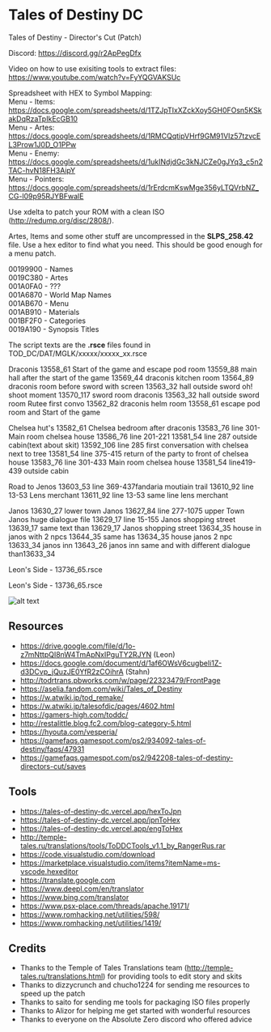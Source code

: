 # Tales of Destiny DC

Tales of Destiny - Director's Cut (Patch)

Discord:
https://discord.gg/r2ApPegDfx

Video on how to use exisiting tools to extract files:  
https://www.youtube.com/watch?v=FyYQGVAKSUc

Spreadsheet with HEX to Symbol Mapping:  
Menu - Items: https://docs.google.com/spreadsheets/d/1TZJpTIxXZckXoy5GH0FOsn5KSkakDqRzaTpIkEcGB10  
Menu - Artes: https://docs.google.com/spreadsheets/d/1RMCQqtipVHrf9GM91VIz57tzvcEL3Prow1J0D_O1PPw  
Menu - Enemy: https://docs.google.com/spreadsheets/d/1ukINdjdGc3kNJCZe0gJYq3_c5n2TAC-hvN18FH3AipY  
Menu - Pointers: https://docs.google.com/spreadsheets/d/1rErdcmKswMge356yLTQVrbNZ_CG-l09p95RJYBFwalE

Use xdelta to patch your ROM with a clean ISO (http://redump.org/disc/2808/).

Artes, Items and some other stuff are uncompressed in the **SLPS_258.42** file. Use a hex editor to find what you need. This should be good enough for a menu patch.

00199900 - Names  
0019C380 - Artes  
001A0FA0 - ???  
001A6870 - World Map Names  
001AB670 - Menu  
001AB910 - Materials  
001BF2F0 - Categories  
0019A190 - Synopsis Titles

The script texts are the **.rsce** files found in TOD_DC/DAT/MGLK/xxxxx/xxxxx_xx.rsce

Draconis
13558_61 Start of the game and escape pod room
13559_88 main hall after the start of the game
13569_44 draconis kitchen room
13564_89 draconis room before sword with screen
13563_32 hall outside sword oh! shoot moment
13570_117 sword room draconis
13563_32 hall outside sword room Rutee first convo
13562_82 draconis helm room
13558_61 escape pod room and Start of the game

Chelsea hut's
13582_61 Chelsea bedroom after draconis
13583_76 line 301- Main room chelsea house
13586_76 line 201-221
13581_54 line 287 outside cabin(text about skit)
13592_106 line 285 first conversation with chelsea next to tree
13581_54 line 375-415 return of the party to front of chelsea house
13583_76 line 301-433 Main room chelsea house
13581_54 line419-439 outside cabin

Road to Jenos
13603_53 line 369-437fandaria moutiain trail
13610_92 line 13-53 Lens merchant
13611_92 line 13-53 same line lens merchant

Janos
13630_27 lower town Janos
13627_84 line 277-1075 upper Town Janos huge dialogue file
13629_17 line 15-155 Janos shopping street
13639_17 same text than 13629_17 Janos shopping street
13634_35 house in janos with 2 npcs
13644_35 same has 13634_35 house janos 2 npc
13633_34 janos inn
13643_26 janos inn same and with different dialogue than13633_34

Leon's Side - 13736_65.rsce

Leon's Side - 13736_65.rsce

![alt text](https://raw.githubusercontent.com/pnvnd/Tales-of-Destiny-DC/master/menu_patch.png "Sample menu patch.")

## Resources

- https://drive.google.com/file/d/1o-z7mNttpQI8nW4TmApNxIPguTY2RJYN (Leon)
- https://docs.google.com/document/d/1af6OWsV6cugbeIi1Z-d3DCvp_jQuzJE0YfR2zCOihrA (Stahn)
- http://todrtrans.pbworks.com/w/page/22323479/FrontPage
- https://aselia.fandom.com/wiki/Tales_of_Destiny
- https://w.atwiki.jp/tod_remake/
- https://w.atwiki.jp/talesofdic/pages/4602.html
- https://gamers-high.com/toddc/
- http://restalittle.blog.fc2.com/blog-category-5.html
- https://hyouta.com/vesperia/
- https://gamefaqs.gamespot.com/ps2/934092-tales-of-destiny/faqs/47931
- https://gamefaqs.gamespot.com/ps2/942208-tales-of-destiny-directors-cut/saves

## Tools

- https://tales-of-destiny-dc.vercel.app/hexToJpn
- https://tales-of-destiny-dc.vercel.app/jpnToHex
- https://tales-of-destiny-dc.vercel.app/engToHex
- http://temple-tales.ru/translations/tools/ToDDCTools_v1.1_by_RangerRus.rar
- https://code.visualstudio.com/download
- https://marketplace.visualstudio.com/items?itemName=ms-vscode.hexeditor
- https://translate.google.com
- https://www.deepl.com/en/translator
- https://www.bing.com/translator
- https://www.psx-place.com/threads/apache.19171/
- https://www.romhacking.net/utilities/598/
- https://www.romhacking.net/utilities/1419/

## Credits

- Thanks to the Temple of Tales Translations team (http://temple-tales.ru/translations.html) for providing tools to edit story and skits
- Thanks to dizzycrunch and chucho1224 for sending me resources to speed up the patch
- Thanks to saito for sending me tools for packaging ISO files properly
- Thanks to Alizor for helping me get started with wonderful resources
- Thanks to everyone on the Absolute Zero discord who offered advice
